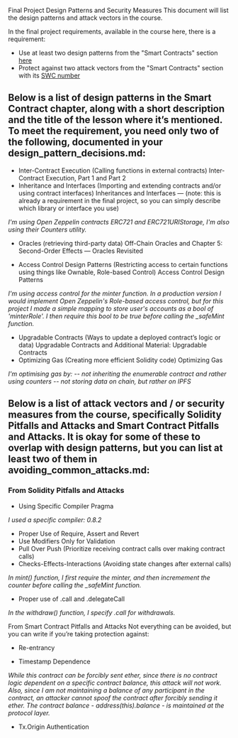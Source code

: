 Final Project Design Patterns and Security Measures
This document will list the design patterns and attack vectors in the course.

In the final project requirements, available in the course here, there is a requirement: 

- Use at least two design patterns from the "Smart Contracts" section [here](https://courses.consensys.net/courses/take/blockchain-developer-bootcamp-registration-2021/assignments/27500647-final-project-submission)
- Protect against two attack vectors from the "Smart Contracts" section with its [SWC number](https://swcregistry.io/)


## Below is a list of design patterns in the Smart Contract chapter, along with a short description and the title of the lesson where it’s mentioned. To meet the requirement, you need only two of the following, documented in your design_pattern_decisions.md:

- Inter-Contract Execution (Calling functions in external contracts) Inter-Contract Execution, Part 1 and Part 2
- Inheritance and Interfaces (Importing and extending contracts and/or using contract interfaces) Inheritances and Interfaces — (note: this is already a requirement in the final project, so you can simply describe which library or interface you use)
  
*I'm using Open Zeppelin contracts ERC721 and ERC721URIStorage, I'm also using their Counters utility.*

- Oracles (retrieving third-party data) Off-Chain Oracles and Chapter 5: Second-Order Effects — Oracles Revisited
  
- Access Control Design Patterns (Restricting access to certain functions using things like Ownable, Role-based Control) Access Control Design Patterns
  
*I'm using access control for the minter function. In a production version I would implement Open Zeppelin's Role-based access control, but for this project I made a simple mapping to store user's accounts as a bool of 'minterRole'. I then require this bool to be true before calling the _safeMint function.*

- Upgradable Contracts (Ways to update a deployed contract’s logic or data) Upgradable Contracts and Additional Material: Upgradable Contracts
- Optimizing Gas (Creating more efficient Solidity code) Optimizing Gas
  
*I'm optimising gas by: 
-- not inheriting the enumerable contract and rather using counters
-- not storing data on chain, but rather on IPFS*

## Below is a list of attack vectors and / or security measures from the course, specifically Solidity Pitfalls and Attacks and Smart Contract Pitfalls and Attacks. It is okay for some of these to overlap with design patterns, but you can list at least two of them in avoiding_common_attacks.md:

### From Solidity Pitfalls and Attacks
- Using Specific Compiler Pragma 

*I used a specific compiler: 0.8.2*

- Proper Use of Require, Assert and Revert 
- Use Modifiers Only for Validation 
- Pull Over Push (Prioritize receiving contract calls over making contract calls)
- Checks-Effects-Interactions (Avoiding state changes after external calls)

*In mint() function, I first require the minter, and then incremement the counter before calling the _safeMint function.*

- Proper use of .call and .delegateCall

*In the withdraw() function, I specify .call for withdrawals.*

From Smart Contract Pitfalls and Attacks
Not everything can be avoided, but you can write if you’re taking protection against:
- Re-entrancy


- Timestamp Dependence

*While this contract can be forcibly sent ether, since there is no contract logic dependent on a specific contract balance, this attack will not work. Also, since I am not maintaining a balance of any participant in the contract, an attacker cannot spoof the contract after forcibly sending it ether. The contract balance - address(this).balance - is maintained at the protocol layer.*

- Tx.Origin Authentication
